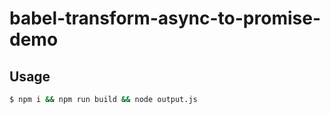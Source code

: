 # babel-transform-async-to-promise-demo

## Usage
```bash
$ npm i && npm run build && node output.js
```